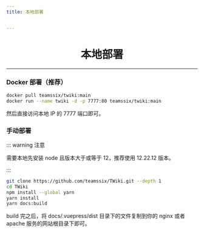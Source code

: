 ```yaml
---
title: 本地部署


---
```


<center><h1>本地部署</h1></center>

---

### Docker 部署（推荐）

```bash
docker pull teamssix/twiki:main
docker run --name twiki -d -p 7777:80 teamssix/twiki:main
```

然后直接访问本地 IP 的 7777 端口即可。

### 手动部署

::: warning 注意

需要本地先安装 node 且版本大于或等于 12，推荐使用 12.22.12 版本。

:::

```bash
git clone https://github.com/teamssix/TWiki.git --depth 1
cd TWiki
npm install --global yarn
yarn install
yarn docs:build
```

build 完之后，将 docs/.vuepress/dist 目录下的文件复制到你的 nginx 或者 apache 服务的网站根目录下即可。

<Vssue />

<script>
export default {
    mounted () {
      this.$page.lastUpdated = "2022年8月12日"
    }
  }
</script>
